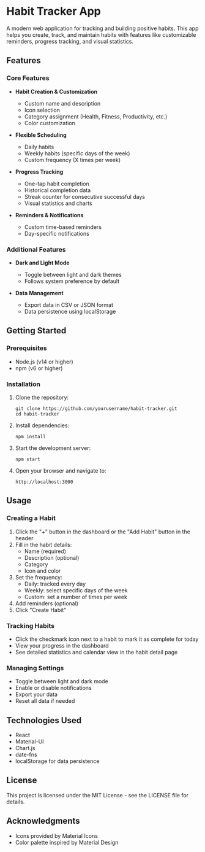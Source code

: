 # Habit Tracker App

A modern web application for tracking and building positive habits. This app helps you create, track, and maintain habits with features like customizable reminders, progress tracking, and visual statistics.

## Features

### Core Features

- **Habit Creation & Customization**
  - Custom name and description
  - Icon selection
  - Category assignment (Health, Fitness, Productivity, etc.)
  - Color customization

- **Flexible Scheduling**
  - Daily habits
  - Weekly habits (specific days of the week)
  - Custom frequency (X times per week)

- **Progress Tracking**
  - One-tap habit completion
  - Historical completion data
  - Streak counter for consecutive successful days
  - Visual statistics and charts

- **Reminders & Notifications**
  - Custom time-based reminders
  - Day-specific notifications

### Additional Features

- **Dark and Light Mode**
  - Toggle between light and dark themes
  - Follows system preference by default

- **Data Management**
  - Export data in CSV or JSON format
  - Data persistence using localStorage

## Getting Started

### Prerequisites

- Node.js (v14 or higher)
- npm (v6 or higher)

### Installation

1. Clone the repository:
   ```
   git clone https://github.com/yourusername/habit-tracker.git
   cd habit-tracker
   ```

2. Install dependencies:
   ```
   npm install
   ```

3. Start the development server:
   ```
   npm start
   ```

4. Open your browser and navigate to:
   ```
   http://localhost:3000
   ```

## Usage

### Creating a Habit

1. Click the "+" button in the dashboard or the "Add Habit" button in the header
2. Fill in the habit details:
   - Name (required)
   - Description (optional)
   - Category
   - Icon and color
3. Set the frequency:
   - Daily: tracked every day
   - Weekly: select specific days of the week
   - Custom: set a number of times per week
4. Add reminders (optional)
5. Click "Create Habit"

### Tracking Habits

- Click the checkmark icon next to a habit to mark it as complete for today
- View your progress in the dashboard
- See detailed statistics and calendar view in the habit detail page

### Managing Settings

- Toggle between light and dark mode
- Enable or disable notifications
- Export your data
- Reset all data if needed

## Technologies Used

- React
- Material-UI
- Chart.js
- date-fns
- localStorage for data persistence

## License

This project is licensed under the MIT License - see the LICENSE file for details.

## Acknowledgments

- Icons provided by Material Icons
- Color palette inspired by Material Design 